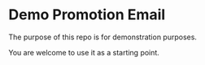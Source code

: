 # Demo Promotion Email

The purpose of this repo is for demonstration purposes.

You are welcome to use it as a starting point.
